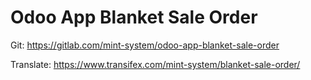 # Odoo App Blanket Sale Order

Git: <https://gitlab.com/mint-system/odoo-app-blanket-sale-order>

Translate: <https://www.transifex.com/mint-system/blanket-sale-order/>